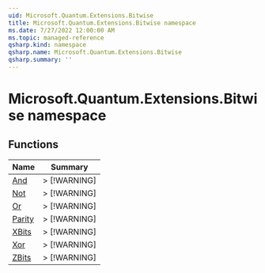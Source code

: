```yaml
---
uid: Microsoft.Quantum.Extensions.Bitwise
title: Microsoft.Quantum.Extensions.Bitwise namespace
ms.date: 7/27/2022 12:00:00 AM
ms.topic: managed-reference
qsharp.kind: namespace
qsharp.name: Microsoft.Quantum.Extensions.Bitwise
qsharp.summary: ''
---
```


# Microsoft.Quantum.Extensions.Bitwise namespace




<!-- summaries -->


## Functions

| Name | Summary |
|------|---------|
|[And](xref:Microsoft.Quantum.Extensions.Bitwise.And) |> [!WARNING] |
|[Not](xref:Microsoft.Quantum.Extensions.Bitwise.Not) |> [!WARNING] |
|[Or](xref:Microsoft.Quantum.Extensions.Bitwise.Or) |> [!WARNING] |
|[Parity](xref:Microsoft.Quantum.Extensions.Bitwise.Parity) |> [!WARNING] |
|[XBits](xref:Microsoft.Quantum.Extensions.Bitwise.XBits) |> [!WARNING] |
|[Xor](xref:Microsoft.Quantum.Extensions.Bitwise.Xor) |> [!WARNING] |
|[ZBits](xref:Microsoft.Quantum.Extensions.Bitwise.ZBits) |> [!WARNING] |

<!-- /summaries -->
